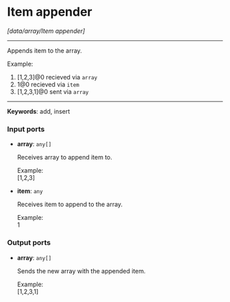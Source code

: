 # Item appender

_[data/array/Item appender]_

---

Appends item to the array.  
  
Example:   
1. [1,2,3]@0 recieved via `array`   
2. 1@0 recieved via `item`   
3. [1,2,3,1]@0 sent via `array`  

---

__Keywords__: add, insert

### Input ports

* __array__: ` any[] `


    Receives array to append item to.  
      
    Example:  
    [1,2,3]  


* __item__: ` any `


    Receives item to append to the array.  
      
    Example:  
    1  

### Output ports

* __array__: ` any[] `


    Sends the new array with the appended item.  
      
    Example:  
    [1,2,3,1]  

